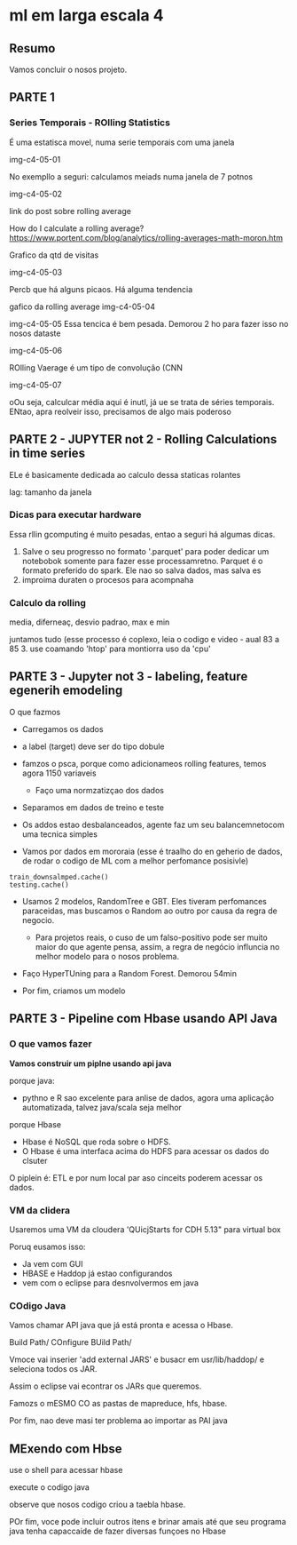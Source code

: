 # ml em larga escala 4

## Resumo

Vamos concluir o nosos projeto.

## PARTE 1

### Series Temporais - ROlling Statistics

É uma estatisca movel, numa serie temporais com uma janela

img-c4-05-01

No exempllo a seguri: calculamos meiads numa janela de 7 potnos

img-c4-05-02

link do post sobre rolling average

How do I calculate a rolling average?
https://www.portent.com/blog/analytics/rolling-averages-math-moron.htm

Grafico da qtd de visitas

img-c4-05-03

Percb que há alguns picaos. Há alguma tendencia


gafico da rolling average
img-c4-05-04

img-c4-05-05
Essa tencica é bem pesada. Demorou 2 ho para fazer isso no nosos dataste

img-c4-05-06

ROlling Vaerage é um tipo de convoluçâo (CNN

img-c4-05-07

oOu seja, calculcar média aqui é inutl, já ue se trata de séries temporais. ENtao, apra reolveir isso, precisamos de algo mais poderoso


## PARTE 2 - JUPYTER not 2 - Rolling Calculations in time series

ELe é basicamente dedicada ao calculo dessa staticas rolantes

lag: tamanho da janela

### Dicas para executar hardware

Essa rllin gcomputing é muito pesadas, entao a seguri há algumas dicas.

1. Salve o seu progresso no formato '.parquet' para poder dedicar um notebobok somente para fazer esse processamretno. Parquet é o formato preferido do spark. Ele nao so salva dados, mas salva es
2. improima duraten o procesos para acompnaha

### Calculo da rolling

media, diferneaç, desvio padrao, max e min

juntamos tudo (esse processo é coplexo, leia o codigo e video - aual 83 a 85
3. use coamando 'htop' para montiorra uso da 'cpu'


## PARTE 3 - Jupyter not 3 - labeling, feature egenerih  emodeling

O que fazmos
+ Carregamos os dados
+  a label (target) deve ser do tipo dobule
+ famzos o psca, porque como adicionameos rolling features, temos agora 1150 variaveis
  - Faço uma normzatizçao dos dados
+ Separamos em dados de treino e teste

+ Os addos estao desbalanceados, agente faz um seu balancemnetocom uma tecnica simples

+ Vamos por dados em mororaia (esse é traalho do en geherio de dados, de rodar o codigo de ML com a melhor perfomance posisivle)

````
train_downsalmped.cache()
testing.cache()
````

+ Usamos 2 modelos, RandomTree  e GBT. Eles tiveram perfomances paraceidas, mas buscamos o Random ao outro por causa da regra de negocio. 
  - Para projetos reais, o cuso de um falso-positivo pode ser muito maior do que agente pensa, assim, a regra de negócio influncia no melhor modelo para o nosos problema.

+ Faço HyperTUning para a Random Forest. Demorou 54min

+ Por fim, criamos um modelo

## PARTE 3 - Pipeline com Hbase usando API Java

### O que vamos fazer

**Vamos construir um piplne usando api java**

porque java:
+ pythno e R sao excelente para anlise de dados, agora uma aplicação automatizada, talvez java/scala seja melhor

porque Hbase
+ Hbase é NoSQL que roda sobre o HDFS.
+ O Hbase é uma interfaca acima do HDFS para acessar os dados do clsuter

O piplein é: ETL e por num local par aso cinceits poderem acessar os dados.


### VM da clidera

Usaremos uma VM da cloudera 'QUicjStarts for CDH 5.13" para virtual box

Poruq eusamos isso:
+ Ja vem com GUI
+ HBASE e Haddop já estao configurandos
+ vem com o eclipse para desnvolvermos em java

### COdigo Java

Vamos chamar API java que já está pronta e acessa o Hbase.

Build Path/ COnfigure BUild Path/

Vmoce vai inserier 'add external JARS' e busacr em usr/lib/haddop/ e seleciona todos os JAR.

Assim o eclipse vai econtrar os JARs que queremos. 

Famozs o mESMO CO as pastas de mapreduce, hfs, hbase.

Por fim, nao deve masi ter problema ao importar as PAI java

## MExendo com Hbse

use o shell para acessar hbase

execute o codigo java

observe que nosos codigo criou a taebla hbase.

POr fim, voce pode incluir outros itens e brinar amais até que seu programa java tenha capaccaide de fazer diversas funçoes no Hbase
